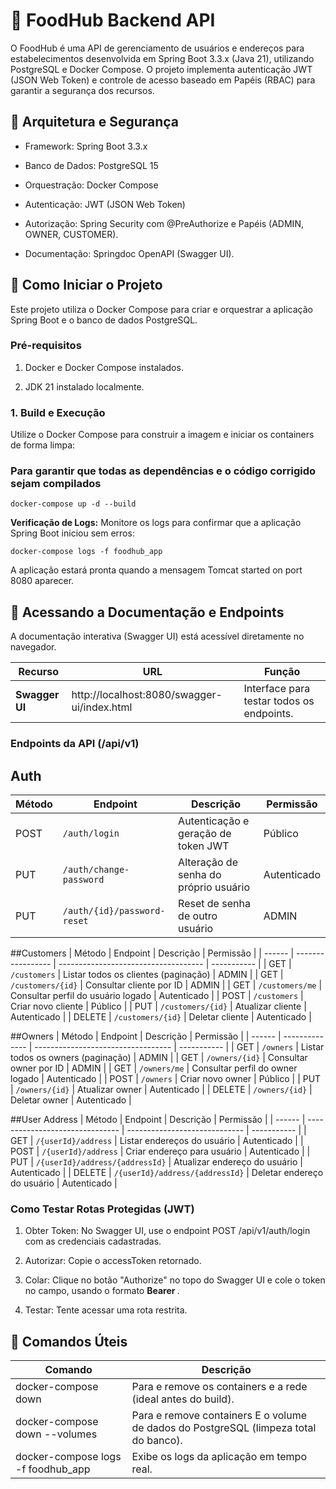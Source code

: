 # 🍔 FoodHub Backend API

O FoodHub é uma API de gerenciamento de usuários e endereços para estabelecimentos desenvolvida em Spring Boot 3.3.x (Java 21), utilizando PostgreSQL e Docker Compose. O projeto implementa autenticação JWT (JSON Web Token) e controle de acesso baseado em Papéis (RBAC) para garantir a segurança dos recursos.

## 🔑 Arquitetura e Segurança

* Framework: Spring Boot 3.3.x

* Banco de Dados: PostgreSQL 15

* Orquestração: Docker Compose

* Autenticação: JWT (JSON Web Token)

* Autorização: Spring Security com @PreAuthorize e Papéis (ADMIN, OWNER, CUSTOMER).

* Documentação: Springdoc OpenAPI (Swagger UI).

## 🚀 Como Iniciar o Projeto

Este projeto utiliza o Docker Compose para criar e orquestrar a aplicação Spring Boot e o banco de dados PostgreSQL.

### Pré-requisitos

1. Docker e Docker Compose instalados.

2. JDK 21 instalado localmente.

### 1. Build e Execução

Utilize o Docker Compose para construir a imagem e iniciar os containers de forma limpa:

### Para garantir que todas as dependências e o código corrigido sejam compilados
```docker-compose up -d --build```

**Verificação de Logs:**
Monitore os logs para confirmar que a aplicação Spring Boot iniciou sem erros:

```docker-compose logs -f foodhub_app```

A aplicação estará pronta quando a mensagem Tomcat started on port 8080 aparecer.

## 🔗 Acessando a Documentação e Endpoints

A documentação interativa (Swagger UI) está acessível diretamente no navegador.

| Recurso | URL | Função 
| ----- | ----- | ----- 
| **Swagger UI** | http://localhost:8080/swagger-ui/index.html | Interface para testar todos os endpoints. 

### Endpoints da API (/api/v1)

## Auth
| Método | Endpoint                    | Descrição                             | Permissão   |
| ------ | --------------------------- | ------------------------------------- | ----------- |
| POST   | `/auth/login`               | Autenticação e geração de token JWT   | Público     |
| PUT    | `/auth/change-password`     | Alteração de senha do próprio usuário | Autenticado |
| PUT    | `/auth/{id}/password-reset` | Reset de senha de outro usuário       | ADMIN       |

##Customers
| Método | Endpoint          | Descrição                            | Permissão   |
| ------ | ----------------- | ------------------------------------ | ----------- |
| GET    | `/customers`      | Listar todos os clientes (paginação) | ADMIN       |
| GET    | `/customers/{id}` | Consultar cliente por ID             | ADMIN       |
| GET    | `/customers/me`   | Consultar perfil do usuário logado   | Autenticado |
| POST   | `/customers`      | Criar novo cliente                   | Público     |
| PUT    | `/customers/{id}` | Atualizar cliente                    | Autenticado |
| DELETE | `/customers/{id}` | Deletar cliente                      | Autenticado |

##Owners
| Método | Endpoint       | Descrição                          | Permissão   |
| ------ | -------------- | ---------------------------------- | ----------- |
| GET    | `/owners`      | Listar todos os owners (paginação) | ADMIN       |
| GET    | `/owners/{id}` | Consultar owner por ID             | ADMIN       |
| GET    | `/owners/me`   | Consultar perfil do owner logado   | Autenticado |
| POST   | `/owners`      | Criar novo owner                   | Público     |
| PUT    | `/owners/{id}` | Atualizar owner                    | Autenticado |
| DELETE | `/owners/{id}` | Deletar owner                      | Autenticado |

##User Address
| Método | Endpoint                        | Descrição                     | Permissão   |
| ------ | ------------------------------- | ----------------------------- | ----------- |
| GET    | `/{userId}/address`             | Listar endereços do usuário   | Autenticado |
| POST   | `/{userId}/address`             | Criar endereço para usuário   | Autenticado |
| PUT    | `/{userId}/address/{addressId}` | Atualizar endereço do usuário | Autenticado |
| DELETE | `/{userId}/address/{addressId}` | Deletar endereço do usuário   | Autenticado |

### Como Testar Rotas Protegidas (JWT)

1. Obter Token: No Swagger UI, use o endpoint POST /api/v1/auth/login com as credenciais cadastradas.

2. Autorizar: Copie o accessToken retornado.

3. Colar: Clique no botão "Authorize" no topo do Swagger UI e cole o token no campo, usando o formato **Bearer <Token>**.

4. Testar: Tente acessar uma rota restrita.

## 🛑 Comandos Úteis

| Comando | Descrição 
| ----- | ----- 
| docker-compose down | Para e remove os containers e a rede (ideal antes do build). 
| docker-compose down --volumes | Para e remove containers E o volume de dados do PostgreSQL (limpeza total do banco). 
| docker-compose logs -f foodhub_app | Exibe os logs da aplicação em tempo real.
